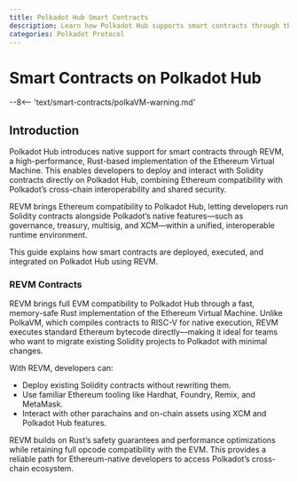 ```yaml
---
title: Polkadot Hub Smart Contracts
description: Learn how Polkadot Hub supports smart contracts through the REVM, a Rust-based Ethereum Virtual Machine compatible runtime.
categories: Polkadot Protocol
---
```


# Smart Contracts on Polkadot Hub

--8<-- 'text/smart-contracts/polkaVM-warning.md'

## Introduction

Polkadot Hub introduces native support for smart contracts through REVM, a high-performance, Rust-based implementation of the Ethereum Virtual Machine. This enables developers to deploy and interact with Solidity contracts directly on Polkadot Hub, combining Ethereum compatibility with Polkadot’s cross-chain interoperability and shared security.

REVM brings Ethereum compatibility to Polkadot Hub, letting developers run Solidity contracts alongside Polkadot’s native features—such as governance, treasury, multisig, and XCM—within a unified, interoperable runtime environment.

This guide explains how smart contracts are deployed, executed, and integrated on Polkadot Hub using REVM.

<!-- TODO: Can we scrap this?
 ## Building a Smart Contract

Polkadot Hub supports multiple smart contract environments, giving developers the freedom to choose the workflow and tooling that best fits their project:

- **PolkaVM**: A next-generation virtual machine designed specifically for Polkadot. Built on a high-performance [RISC-V-based register architecture](https://en.wikipedia.org/wiki/RISC-V){target=_blank}, PolkaVM enables fast, scalable execution and is optimized for modern smart contract development.
- **REVM**: The [REVM backend](https://github.com/bluealloy/revm){target=_blank} brings a full Rust implementation of the EVM to Polkadot Hub. This allows developers to deploy existing Solidity contracts without modification, preserving compatibility with Ethereum tools and libraries.

Each of these environments is fully compatible with Polkadot Hub, giving teams the option to reuse Ethereum code, build with Rust security guarantees, or explore high-performance innovation with PolkaVM.

### PolkaVM Contracts

PolkaVM is Polkadot Hub’s native, high-performance smart contract engine. Instead of emulating EVM bytecode, it executes contracts compiled to a RISC-V instruction set, giving tighter control over execution, metering, and parallelization while staying friendly to Ethereum-style development.

**What it enables for developers**
- **Ethereum-compatible development** – Write contracts in Solidity and use familiar tooling (e.g., Hardhat/Foundry workflows) with PolkaVM targets.
- **Fast, predictable execution** – RISC-V bytecode is designed for efficient interpretation and careful gas/weight metering within the Substrate runtime.
- **Better observability** – Substrate events + contract logs for clean indexing and debugging.

**How it works (at a glance)**

1. **Author & compile** – Your Solidity contract is compiled for PolkaVM (RISC-V target), producing bytecode plus ABI.
2. **Deploy** – Submit a signed extrinsic to Polkadot Hub; collators include it in a parachain block.
3. **Execute** – PolkaVM runs the contract code, mapping gas ↔ weight and persisting state via Substrate storage.
4. **Integrate** – Contracts can interact with Polkadot Hub pallets and send/receive XCM messages for cross-chain actions.
5. **Finalize & index** – The relay chain finalizes the block; events/logs are available to indexers and UIs.

**When to choose PolkaVM**

- You want **max performance** and tighter execution control than a traditional EVM.
- You plan to **compose with Substrate pallets** (assets, governance) and **XCM** frequently.
- You prefer a path that’s **Solidity-friendly** but optimized for Polkadot’s architecture. -->

### REVM Contracts

<!-- TODO: This content is basically duplicated https://beta-docs.polkadot.com/smart-contracts/for-eth-devs/contract-deployment/#revm-deployment -->

REVM brings full EVM compatibility to Polkadot Hub through a fast, memory-safe Rust implementation of the Ethereum Virtual Machine. Unlike PolkaVM, which compiles contracts to RISC-V for native execution, REVM executes standard Ethereum bytecode directly—making it ideal for teams who want to migrate existing Solidity projects to Polkadot with minimal changes.

With REVM, developers can:

- Deploy existing Solidity contracts without rewriting them.
- Use familiar Ethereum tooling like Hardhat, Foundry, Remix, and MetaMask.
- Interact with other parachains and on-chain assets using XCM and Polkadot Hub features.

REVM builds on Rust’s safety guarantees and performance optimizations while retaining full opcode compatibility with the EVM. This provides a reliable path for Ethereum-native developers to access Polkadot’s cross-chain ecosystem.
